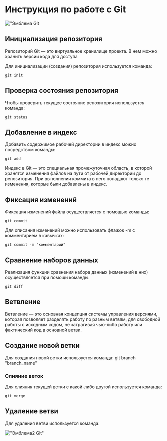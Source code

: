 # **Инструкция по работе с Git**

!["Эмблема Git](git.jpeg)

## Инициализация репозитория

Репозиторий Git — это виртуальное хранилище проекта. В нем можно хранить версии кода для доступа

Для инициализации (создания) репозитория используется команда:

    git init

## Проверка состояния репозитория

Чтобы проверить текущее состояние репозитория используется команда:

    git status

## Добавление в индекс

Добавить содержимое рабочей директории в индекс можно посредством команды:

    git add

Индекс в Git — это специальная промежуточная область, в которой хранятся изменения файлов на пути от рабочей директории до репозитория. При выполнении коммита в него попадают только те изменения, которые были добавлены в индекс.

## Фиксация изменений

Фиксация изменений файла осуществляется с помощью команды:

    git commit

Для описания изменений можно использовать флажок -m с комментарием в кавычках:

    git commit -m "комментарий"

## Сравнение наборов данных

Реализация функции сравнения набора данных (изменений в них) осуществляется при помощи команды:

    git diff

## Ветвление 

Ветвление — это основная концепция системы управления версиями, которая позволяет разделять  работу по разным ветвям, для свободной работы с исходным кодом, не затрагивая чью-либо работу или фактический код в основной ветви.

## Создание новой ветки

Для создания новой ветки используется команда:
    git branch "branch_name"

### Слияние веток

Для слияния текущей ветки с какой-либо другой используется команда:

    git merge

## Удаление ветви

Для удаления ветви используется команда:

   
!["Эмблема2 Git"](gt.jpg)

